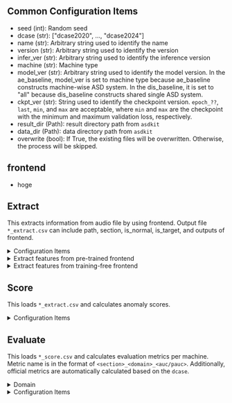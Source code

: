 ## Common Configuration Items
- seed (int): Random seed
- dcase (str): ["dcase2020", ..., "dcase2024"]
- name (str): Arbitrary string used to identify the name
- version (str): Arbitrary string used to identify the version
- infer_ver (str): Arbitrary string used to identify the inference version
- machine (str): Machine type
- model_ver (str): Arbitrary string used to identify the model version. 
In the ae_baseline, model_ver is set to machine type because ae_baseline constructs machine-wise ASD system. In the dis_baseline, it is set to "all" because dis_baseline constructs shared single ASD system.
- ckpt_ver (str): String used to identify the checkpoint version. `epoch_??`, `last`, `min`, and `max` are acceptable, where `min` and `max` are the checkpoint with the minimum and maximum validation loss, respectively.
- result_dir (Path): result directory path from `asdkit`
- data_dir (Path): data directory path from `asdkit`
- overwrite (bool): If True, the existing files will be overwritten. Otherwise, the process will be skipped.
<!-- - model (asdkit.utils.config_class.ModelConfig): Configuration of frontend -->
<!-- - trainer (Dict[str, Any]): Configuration of pl.Trainer -->
<!-- - label_dict_path (Dict[str, Path]): Label file path -->
<!-- - datamodule (asdkit.utils.config_class.DMSplitConfig): Configuration of DataModule -->

## frontend
- hoge


## Extract
This extracts information from audio file by using frontend.
Output file `*_extract.csv` can include path, section, is_normal, is_target, and outputs of frontend.

<details><summary>Configuration Items</summary>

- restore_or_scratch (str): ["restore", "scratch"]
- scratch_frontend (Dict[str, Any]): Required when restore_or_scratch is "scratch".
- ckpt_ver (str): Required when restore_or_scratch is "restore"
- model_ver (str): Required when restore_or_scratch is "restore"
- extract_items (List[str]): A list of `re` patterns used to select extracted items. These patterns will be combined with the default items (path, section, is_normal, and is_target).
</details>

<details><summary>Extract features from pre-trained frontend</summary>

The model will be restored from the checkpoint file of `ckpt_ver` version in `<result_dir>/<name>/<dcase>/<version>/model/<model_ver>/checkpoints`.

Configuration items:
- restore_or_scratch (str): "restore"
- ckpt_ver (str)
- model_ver (str)

</details>


<details><summary>Extract features from training-free frontend</summary>

Training-free frontend (e.g., simple audio feature extractor) will be constructed based on the configuration of `scratch_frontend`. 

Configuration items:
- restore_or_scratch (str): "scratch"
- scratch_frontend (Dict[str, Any]): Please write the configuration of the model used for feature extraction.

</details>

## Score
This loads `*_extract.csv` and calculates anomaly scores.

<details><summary>Configuration Items</summary>

- backend (List[Dict[str, Any]]): A list of backend configurations.
</details>

## Evaluate
This loads `*_score.csv` and calculates evaluation metrics per machine.
Metric name is in the format of `<section>_<domain>_<auc/pauc>`.
Additionally, official metrics are automatically calculated based on the `dcase`.

<details><summary>Domain</summary>

- s: AUC using the normal and anomalous sounds in the source domain
- t: AUC using the normal and anomalous sounds in the target domain
- smix: AUC using the normal and anomalous sounds in the source domain and the anomalous sounds in the target domain
- tmix: AUC using the normal and anomalous sounds in the target domain and the anomalous sounds in the source domain
- mix: AUC using the normal and anomalous sounds in the source and target domains
</details>

<details><summary>Configuration Items</summary>

- hmean_cfg_dict (Dict[str, List[str]]): Additional configuration for harmonic mean calculation. Please specify the `<domain>_<auc/pauc>` to be used for harmonic mean calculation. Do not include `section` because it is automatically added based on the official dev and eval split.
</details>


